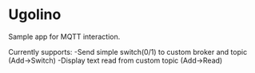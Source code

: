 # Ugolino
Sample app for MQTT interaction.

Currently supports:
-Send simple switch(0/1) to custom broker and topic (Add->Switch)
-Display text read from custom topic (Add->Read)

